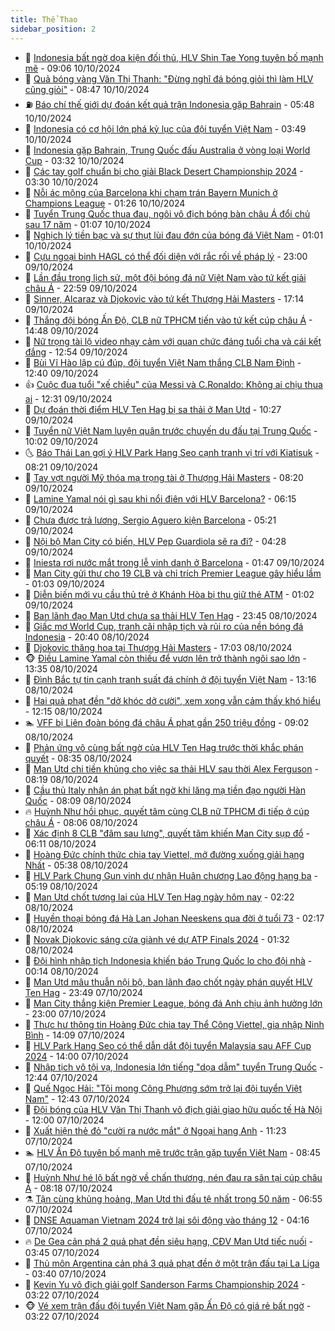 ```yaml
---
title: Thể Thao
sidebar_position: 2
---
```


<!-- dantri-the-thao:START -->
- 🎡 [Indonesia bất ngờ dọa kiện đối thủ, HLV Shin Tae Yong tuyên bố mạnh mẽ](https://dantri.com.vn/the-thao/indonesia-bat-ngo-doa-kien-doi-thu-hlv-shin-tae-yong-tuyen-bo-manh-me-20241010160545255.htm) - 09:06 10/10/2024
- 💯 [Quả bóng vàng Văn Thị Thanh: &quot;Đừng nghĩ đá bóng giỏi thì làm HLV cũng giỏi&quot;](https://dantri.com.vn/the-thao/qua-bong-vang-van-thi-thanh-dung-nghi-da-bong-gioi-thi-lam-hlv-cung-gioi-20241010151344847.htm) - 08:47 10/10/2024
- ⛽️ [Báo chí thế giới dự đoán kết quả trận Indonesia gặp Bahrain](https://dantri.com.vn/the-thao/bao-chi-the-gioi-du-doan-ket-qua-tran-indonesia-gap-bahrain-20241010124839949.htm) - 05:48 10/10/2024
- 💃 [Indonesia có cơ hội lớn phá kỷ lục của đội tuyển Việt Nam](https://dantri.com.vn/the-thao/indonesia-co-co-hoi-lon-pha-ky-luc-cua-doi-tuyen-viet-nam-20241010094939764.htm) - 03:49 10/10/2024
- 🌈 [Indonesia gặp Bahrain, Trung Quốc đấu Australia ở vòng loại World Cup](https://dantri.com.vn/the-thao/indonesia-gap-bahrain-trung-quoc-dau-australia-o-vong-loai-world-cup-20241010101017418.htm) - 03:32 10/10/2024
- 🦅 [Các tay golf chuẩn bị cho giải Black Desert Championship 2024](https://dantri.com.vn/the-thao/cac-tay-golf-chuan-bi-cho-giai-black-desert-championship-2024-20241010152158412.htm) - 03:30 10/10/2024
- 🌝 [Nỗi ác mộng của Barcelona khi chạm trán Bayern Munich ở Champions League](https://dantri.com.vn/the-thao/noi-ac-mong-cua-barcelona-khi-cham-tran-bayern-munich-o-champions-league-20241010082451108.htm) - 01:26 10/10/2024
- 🚀 [Tuyển Trung Quốc thua đau, ngôi vô địch bóng bàn châu Á đổi chủ sau 17 năm](https://dantri.com.vn/the-thao/tuyen-trung-quoc-thua-dau-ngoi-vo-dich-bong-ban-chau-a-doi-chu-sau-17-nam-20241010074755147.htm) - 01:07 10/10/2024
- 🎉 [Nghịch lý tiền bạc và sự thụt lùi đau đớn của bóng đá Việt Nam](https://dantri.com.vn/the-thao/nghich-ly-tien-bac-va-su-thut-lui-dau-don-cua-bong-da-viet-nam-20241010002633920.htm) - 01:01 10/10/2024
- 📝 [Cựu ngoại binh HAGL có thể đối diện với rắc rối về pháp lý](https://dantri.com.vn/the-thao/cuu-ngoai-binh-hagl-co-the-doi-dien-voi-rac-roi-ve-phap-ly-20241010013040855.htm) - 23:00 09/10/2024
- 🦄 [Lần đầu trong lịch sử, một đội bóng đá nữ Việt Nam vào tứ kết giải châu Á](https://dantri.com.vn/the-thao/lan-dau-trong-lich-su-mot-doi-bong-da-nu-viet-nam-vao-tu-ket-giai-chau-a-20241010002512076.htm) - 22:59 09/10/2024
- 🎉 [Sinner, Alcaraz và Djokovic vào tứ kết Thượng Hải Masters](https://dantri.com.vn/the-thao/sinner-alcaraz-va-djokovic-vao-tu-ket-thuong-hai-masters-20241010021445818.htm) - 17:14 09/10/2024
- 💼 [Thắng đội bóng Ấn Độ, CLB nữ TPHCM tiến vào tứ kết cúp châu Á](https://dantri.com.vn/the-thao/thang-doi-bong-an-do-clb-nu-tphcm-tien-vao-tu-ket-cup-chau-a-20241009214351921.htm) - 14:48 09/10/2024
- 🤡 [Nữ trọng tài lộ video nhạy cảm với quan chức đáng tuổi cha và cái kết đắng](https://dantri.com.vn/the-thao/nu-trong-tai-lo-video-nhay-cam-voi-quan-chuc-dang-tuoi-cha-va-cai-ket-dang-20241009195452342.htm) - 12:54 09/10/2024
- 🦆 [Bùi Vĩ Hào lập cú đúp, đội tuyển Việt Nam thắng CLB Nam Định](https://dantri.com.vn/the-thao/bui-vi-hao-lap-cu-dup-doi-tuyen-viet-nam-thang-clb-nam-dinh-20241009194952533.htm) - 12:40 09/10/2024
- 👍 [Cuộc đua tuổi &quot;xế chiều&quot; của Messi và C.Ronaldo: Không ai chịu thua ai](https://dantri.com.vn/the-thao/cuoc-dua-tuoi-xe-chieu-cua-messi-va-cronaldo-khong-ai-chiu-thua-ai-20241009191655580.htm) - 12:31 09/10/2024
- 💼 [Dự đoán thời điểm HLV Ten Hag bị sa thải ở Man Utd](https://dantri.com.vn/the-thao/du-doan-thoi-diem-hlv-ten-hag-bi-sa-thai-o-man-utd-20241009162725788.htm) - 10:27 09/10/2024
- 🦒 [Tuyển nữ Việt Nam luyện quân trước chuyến du đấu tại Trung Quốc](https://dantri.com.vn/the-thao/tuyen-nu-viet-nam-luyen-quan-truoc-chuyen-du-dau-tai-trung-quoc-20241009082821832.htm) - 10:02 09/10/2024
- 🌜 [Báo Thái Lan gợi ý HLV Park Hang Seo cạnh tranh vị trí với Kiatisuk](https://dantri.com.vn/the-thao/bao-thai-lan-goi-y-hlv-park-hang-seo-canh-tranh-vi-tri-voi-kiatisuk-20241009141835402.htm) - 08:21 09/10/2024
- 🦆 [Tay vợt người Mỹ thóa mạ trọng tài ở Thượng Hải Masters](https://dantri.com.vn/the-thao/tay-vot-nguoi-my-thoa-ma-trong-tai-o-thuong-hai-masters-20241009154215899.htm) - 08:20 09/10/2024
- 💪 [Lamine Yamal nói gì sau khi nổi điên với HLV Barcelona?](https://dantri.com.vn/the-thao/lamine-yamal-noi-gi-sau-khi-noi-dien-voi-hlv-barcelona-20241009131537720.htm) - 06:15 09/10/2024
- 🧠 [Chưa được trả lương, Sergio Aguero kiện Barcelona](https://dantri.com.vn/the-thao/chua-duoc-tra-luong-sergio-aguero-kien-barcelona-20241009121415930.htm) - 05:21 09/10/2024
- 🦄 [Nội bộ Man City có biến, HLV Pep Guardiola sẽ ra đi?](https://dantri.com.vn/the-thao/noi-bo-man-city-co-bien-hlv-pep-guardiola-se-ra-di-20241009110559102.htm) - 04:28 09/10/2024
- 🥸 [Iniesta rơi nước mắt trong lễ vinh danh ở Barcelona](https://dantri.com.vn/the-thao/iniesta-roi-nuoc-mat-trong-le-vinh-danh-o-barcelona-20241009084441378.htm) - 01:47 09/10/2024
- 🤠 [Man City gửi thư cho 19 CLB và chỉ trích Premier League gây hiểu lầm](https://dantri.com.vn/the-thao/man-city-gui-thu-cho-19-clb-va-chi-trich-premier-league-gay-hieu-lam-20241009075404511.htm) - 01:03 09/10/2024
- 👺 [Diễn biến mới vụ cầu thủ trẻ ở Khánh Hòa bị thu giữ thẻ ATM](https://dantri.com.vn/the-thao/dien-bien-moi-vu-cau-thu-tre-o-khanh-hoa-bi-thu-giu-the-atm-20241009095200756.htm) - 01:02 09/10/2024
- 📝 [Ban lãnh đạo Man Utd chưa sa thải HLV Ten Hag](https://dantri.com.vn/the-thao/ban-lanh-dao-man-utd-chua-sa-thai-hlv-ten-hag-20241009064130634.htm) - 23:45 08/10/2024
- 🦆 [Giấc mơ World Cup, tranh cãi nhập tịch và rủi ro của nền bóng đá Indonesia](https://dantri.com.vn/the-thao/giac-mo-world-cup-tranh-cai-nhap-tich-va-rui-ro-cua-nen-bong-da-indonesia-20241008103450551.htm) - 20:40 08/10/2024
- 🥳 [Djokovic thăng hoa tại Thượng Hải Masters](https://dantri.com.vn/the-thao/djokovic-thang-hoa-tai-thuong-hai-masters-20241008234856542.htm) - 17:03 08/10/2024
- 🐵 [Điều Lamine Yamal còn thiếu để vươn lên trở thành ngôi sao lớn](https://dantri.com.vn/the-thao/dieu-lamine-yamal-con-thieu-de-vuon-len-tro-thanh-ngoi-sao-lon-20241008192017154.htm) - 13:35 08/10/2024
- 🤩 [Đình Bắc tự tin cạnh tranh suất đá chính ở đội tuyển Việt Nam](https://dantri.com.vn/the-thao/dinh-bac-tu-tin-canh-tranh-suat-da-chinh-o-doi-tuyen-viet-nam-20241008211715764.htm) - 13:16 08/10/2024
- 🤠 [Hai quả phạt đền &quot;dở khóc dở cười&quot;, xem xong vẫn cảm thấy khó hiểu](https://dantri.com.vn/the-thao/hai-qua-phat-den-do-khoc-do-cuoi-xem-xong-van-cam-thay-kho-hieu-20241008185834563.htm) - 12:15 08/10/2024
- 🏊 [VFF bị Liên đoàn bóng đá châu Á phạt gần 250 triệu đồng](https://dantri.com.vn/the-thao/vff-bi-lien-doan-bong-da-chau-a-phat-gan-250-trieu-dong-20241008175316357.htm) - 09:02 08/10/2024
- 🗽 [Phản ứng vô cùng bất ngờ của HLV Ten Hag trước thời khắc phán quyết](https://dantri.com.vn/the-thao/phan-ung-vo-cung-bat-ngo-cua-hlv-ten-hag-truoc-thoi-khac-phan-quyet-20241008143540471.htm) - 08:35 08/10/2024
- 🚀 [Man Utd chi tiền khủng cho việc sa thải HLV sau thời Alex Ferguson](https://dantri.com.vn/the-thao/man-utd-chi-tien-khung-cho-viec-sa-thai-hlv-sau-thoi-alex-ferguson-20241008121821664.htm) - 08:19 08/10/2024
- 🎉 [Cầu thủ Italy nhận án phạt bất ngờ khi lăng mạ tiền đạo người Hàn Quốc](https://dantri.com.vn/the-thao/cau-thu-italy-nhan-an-phat-bat-ngo-khi-lang-ma-tien-dao-nguoi-han-quoc-20241008140549837.htm) - 08:09 08/10/2024
- 🔥 [Huỳnh Như hồi phục, quyết tâm cùng CLB nữ TPHCM đi tiếp ở cúp châu Á](https://dantri.com.vn/the-thao/huynh-nhu-hoi-phuc-quyet-tam-cung-clb-nu-tphcm-di-tiep-o-cup-chau-a-20241008145833124.htm) - 08:06 08/10/2024
- 🎉 [Xác định 8 CLB &quot;đâm sau lưng&quot;, quyết tâm khiến Man City sụp đổ](https://dantri.com.vn/the-thao/xac-dinh-8-clb-dam-sau-lung-quyet-tam-khien-man-city-sup-do-20241008115113825.htm) - 06:11 08/10/2024
- 🎡 [Hoàng Đức chính thức chia tay Viettel, mở đường xuống giải hạng Nhất](https://dantri.com.vn/the-thao/hoang-duc-chinh-thuc-chia-tay-viettel-mo-duong-xuong-giai-hang-nhat-20241008123900431.htm) - 05:38 08/10/2024
- 🐻 [HLV Park Chung Gun vinh dự nhận Huân chương Lao động hạng ba](https://dantri.com.vn/the-thao/hlv-park-chung-gun-vinh-du-nhan-huan-chuong-lao-dong-hang-ba-20241008121546276.htm) - 05:19 08/10/2024
- 🌊 [Man Utd chốt tương lai của HLV Ten Hag ngày hôm nay](https://dantri.com.vn/the-thao/man-utd-chot-tuong-lai-cua-hlv-ten-hag-ngay-hom-nay-20241008092008326.htm) - 02:22 08/10/2024
- 💃 [Huyền thoại bóng đá Hà Lan Johan Neeskens qua đời ở tuổi 73](https://dantri.com.vn/the-thao/huyen-thoai-bong-da-ha-lan-johan-neeskens-qua-doi-o-tuoi-73-20241008091235935.htm) - 02:17 08/10/2024
- 🤔 [Novak Djokovic sáng cửa giành vé dự ATP Finals 2024](https://dantri.com.vn/the-thao/novak-djokovic-sang-cua-gianh-ve-du-atp-finals-2024-20241008083046024.htm) - 01:32 08/10/2024
- 🤭 [Đội hình nhập tịch Indonesia khiến báo Trung Quốc lo cho đội nhà](https://dantri.com.vn/the-thao/doi-hinh-nhap-tich-indonesia-khien-bao-trung-quoc-lo-cho-doi-nha-20241007231826615.htm) - 00:14 08/10/2024
- 👹 [Man Utd mâu thuẫn nội bộ, ban lãnh đạo chốt ngày phán quyết HLV Ten Hag](https://dantri.com.vn/the-thao/man-utd-mau-thuan-noi-bo-ban-lanh-dao-chot-ngay-phan-quyet-hlv-ten-hag-20241008024316248.htm) - 23:49 07/10/2024
- 🗽 [Man City thắng kiện Premier League, bóng đá Anh chịu ảnh hưởng lớn](https://dantri.com.vn/the-thao/man-city-thang-kien-premier-league-bong-da-anh-chiu-anh-huong-lon-20241008002547936.htm) - 23:00 07/10/2024
- 🥳 [Thực hư thông tin Hoàng Đức chia tay Thể Công Viettel, gia nhập Ninh Bình](https://dantri.com.vn/the-thao/thuc-hu-thong-tin-hoang-duc-chia-tay-the-cong-viettel-gia-nhap-ninh-binh-20241007210928213.htm) - 14:09 07/10/2024
- 💃 [HLV Park Hang Seo có thể dẫn dắt đội tuyển Malaysia sau AFF Cup 2024](https://dantri.com.vn/the-thao/hlv-park-hang-seo-co-the-dan-dat-doi-tuyen-malaysia-sau-aff-cup-2024-20241007211243357.htm) - 14:00 07/10/2024
- 🧰 [Nhập tịch vô tội vạ, Indonesia lớn tiếng &quot;dọa dẫm&quot; tuyển Trung Quốc](https://dantri.com.vn/the-thao/nhap-tich-vo-toi-va-indonesia-lon-tieng-doa-dam-tuyen-trung-quoc-20241007180921410.htm) - 12:44 07/10/2024
- 💪 [Quế Ngọc Hải: &quot;Tôi mong Công Phượng sớm trở lại đội tuyển Việt Nam&quot;](https://dantri.com.vn/the-thao/que-ngoc-hai-toi-mong-cong-phuong-som-tro-lai-doi-tuyen-viet-nam-20241007194056516.htm) - 12:43 07/10/2024
- 🚀 [Đội bóng của HLV Văn Thị Thanh vô địch giải giao hữu quốc tế Hà Nội](https://dantri.com.vn/the-thao/doi-bong-cua-hlv-van-thi-thanh-vo-dich-giai-giao-huu-quoc-te-ha-noi-20241007223952725.htm) - 12:00 07/10/2024
- 🤠 [Xuất hiện thẻ đỏ &quot;cười ra nước mắt&quot; ở Ngoại hạng Anh](https://dantri.com.vn/the-thao/xuat-hien-the-do-cuoi-ra-nuoc-mat-o-ngoai-hang-anh-20241007182237356.htm) - 11:23 07/10/2024
- 🏊 [HLV Ấn Độ tuyên bố mạnh mẽ trước trận gặp tuyển Việt Nam](https://dantri.com.vn/the-thao/hlv-an-do-tuyen-bo-manh-me-truoc-tran-gap-tuyen-viet-nam-20241007154527493.htm) - 08:45 07/10/2024
- 🦄 [Huỳnh Như hé lộ bất ngờ về chấn thương, nén đau ra sân tại cúp châu Á](https://dantri.com.vn/the-thao/huynh-nhu-he-lo-bat-ngo-ve-chan-thuong-nen-dau-ra-san-tai-cup-chau-a-20241007124240595.htm) - 08:18 07/10/2024
- ⚗️ [Tận cùng khủng hoảng, Man Utd thi đấu tệ nhất trong 50 năm](https://dantri.com.vn/the-thao/tan-cung-khung-hoang-man-utd-thi-dau-te-nhat-trong-50-nam-20241007115519775.htm) - 06:55 07/10/2024
- 🥷 [DNSE Aquaman Vietnam 2024 trở lại sôi động vào tháng 12](https://dantri.com.vn/the-thao/dnse-aquaman-vietnam-2024-tro-lai-soi-dong-vao-thang-12-20241007110837736.htm) - 04:16 07/10/2024
- 🔥 [De Gea cản phá 2 quả phạt đền siêu hạng, CĐV Man Utd tiếc nuối](https://dantri.com.vn/the-thao/de-gea-can-pha-2-qua-phat-den-sieu-hang-cdv-man-utd-tiec-nuoi-20241007102333274.htm) - 03:45 07/10/2024
- 🦅 [Thủ môn Argentina cản phá 3 quả phạt đền ở một trận đấu tại La Liga](https://dantri.com.vn/the-thao/thu-mon-argentina-can-pha-3-qua-phat-den-o-mot-tran-dau-tai-la-liga-20241007081941020.htm) - 03:40 07/10/2024
- 🌝 [Kevin Yu vô địch giải golf Sanderson Farms Championship 2024](https://dantri.com.vn/the-thao/kevin-yu-vo-dich-giai-golf-sanderson-farms-championship-2024-20241007125836202.htm) - 03:22 07/10/2024
- 🐵 [Vé xem trận đấu đội tuyển Việt Nam gặp Ấn Độ có giá rẻ bất ngờ](https://dantri.com.vn/the-thao/ve-xem-tran-dau-doi-tuyen-viet-nam-gap-an-do-co-gia-re-bat-ngo-20241007122156807.htm) - 03:22 07/10/2024<!-- dantri-the-thao:END -->
